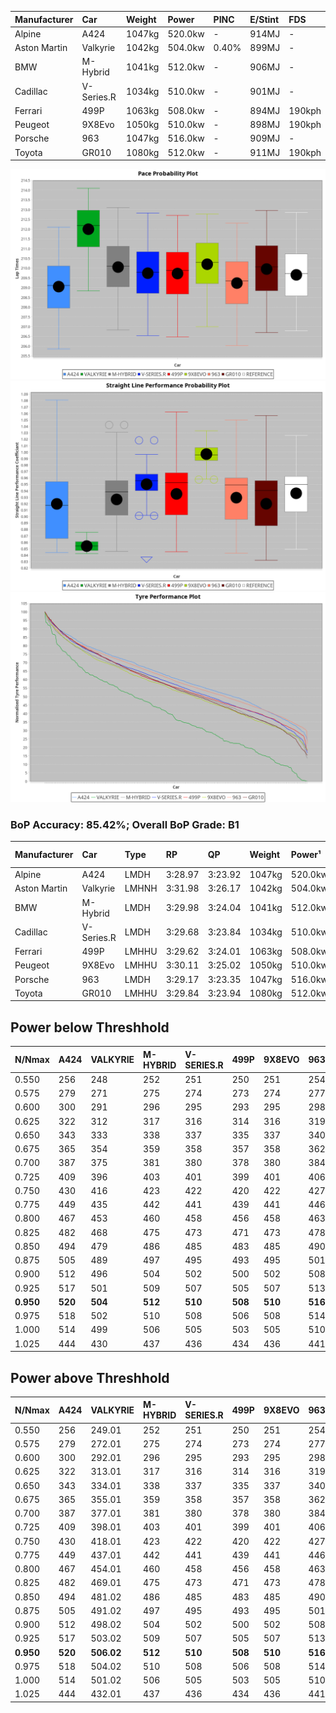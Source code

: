 | Manufacturer | Car        | Weight | Power   | PINC    | E/Stint | FDS     |
|:-|:-|:-|:-|:-|:-|:-|
| Alpine       | A424       | 1047kg | 520.0kw |    -    | 914MJ   |    -    |
| Aston Martin | Valkyrie   | 1042kg | 504.0kw | 0.40%   | 899MJ   |    -    |
| BMW          | M-Hybrid   | 1041kg | 512.0kw |    -    | 906MJ   |    -    |
| Cadillac     | V-Series.R | 1034kg | 510.0kw |    -    | 901MJ   |    -    |
| Ferrari      | 499P       | 1063kg | 508.0kw |    -    | 894MJ   | 190kph  |
| Peugeot      | 9X8Evo     | 1050kg | 510.0kw |    -    | 898MJ   | 190kph  |
| Porsche      | 963        | 1047kg | 516.0kw |    -    | 909MJ   |    -    |
| Toyota       | GR010      | 1080kg | 512.0kw |    -    | 911MJ   | 190kph  |

![PACECHART](./IMG/CUSTOM.png)
![STRAIGHTLINEPERFORMANCECHART](./IMG/CUSTOM_sp.png)
![TYREPERFORMANCECHART](./IMG/CUSTOM_tw.png)

### BoP Accuracy: 85.42%; Overall BoP Grade: B1
| Manufacturer | Car        | Type  | RP      | QP      | Weight | Power¹  | Threshhold | PINC    | Power²   | E/Stint | AVG Vmax  | FDS     | RDLC | L/Stint | BOP-Grade | Model Accuracy | Model Points | Match%  | SimDiff |
|:-|:-|:-|:-|:-|:-|:-|:-|:-|:-|:-|:-|:-|:-|:-|:-|:-|:-|:-|:-|
| Alpine       | A424       | LMDH  | 3:28.97 | 3:23.92 | 1047kg | 520.0kw | 210.0kph   |    -    | 520.00kw |  914MJ  | 321.35kph |    -    | 1.03 | 12      | -C1       | 98.94%         | 2047         | 79.02%  | -0.39   |
| Aston Martin | Valkyrie   | LMHNH | 3:31.98 | 3:26.17 | 1042kg | 504.0kw | 250.0kph   | 0.40%   | 506.00kw |  899MJ  | 308.36kph |    -    | 1.05 | 12      | +Ω1       | 100.00%        | 247          | 30.36%  | #       |
| BMW          | M-Hybrid   | LMDH  | 3:29.98 | 3:24.04 | 1041kg | 512.0kw | 210.0kph   |    -    | 512.00kw |  906MJ  | 323.00kph |    -    | 1.03 | 12      | ~A1       | 98.84%         | 3070         | 100.00% | -0.13   |
| Cadillac     | V-Series.R | LMDH  | 3:29.68 | 3:23.84 | 1034kg | 510.0kw | 210.0kph   |    -    | 510.00kw |  901MJ  | 325.13kph |    -    | 1.03 | 12      | ~A1       | 98.94%         | 5427         | 97.17%  | +0.15   |
| Ferrari      | 499P       | LMHHU | 3:29.62 | 3:24.01 | 1063kg | 508.0kw | 210.0kph   |    -    | 508.00kw |  894MJ  | 322.00kph | 190kph  | 1.05 | 12      | -A2       | 100.00%        | 6554         | 94.31%  | +0.57   |
| Peugeot      | 9X8Evo     | LMHHU | 3:30.11 | 3:25.02 | 1050kg | 510.0kw | 210.0kph   |    -    | 510.00kw |  898MJ  | 334.51kph | 190kph  | 1.00 | 12      | ~A1       | 100.00%        | 1457         | 98.86%  | +0.54   |
| Porsche      | 963        | LMDH  | 3:29.17 | 3:23.35 | 1047kg | 516.0kw | 210.0kph   |    -    | 516.00kw |  909MJ  | 322.65kph |    -    | 1.03 | 12      | -B2       | 99.91%         | 14205        | 83.67%  | +0.50   |
| Toyota       | GR010      | LMHHU | 3:29.84 | 3:23.94 | 1080kg | 512.0kw | 210.0kph   |    -    | 512.00kw |  911MJ  | 318.74kph | 190kph  | 1.02 | 12      | ~A1       | 99.73%         | 4795         | 100.00% | +0.49   |

## Power below Threshhold
| N/Nmax    | A424    | VALKYRIE | M-HYBRID | V-SERIES.R | 499P    | 9X8EVO  | 963     | GR010   |
|:-|:-|:-|:-|:-|:-|:-|:-|:-|
|  0.550    |  256    |  248     |  252     |  251       |  250    |  251    |  254    |  252    |
|  0.575    |  279    |  271     |  275     |  274       |  273    |  274    |  277    |  275    |
|  0.600    |  300    |  291     |  296     |  295       |  293    |  295    |  298    |  296    |
|  0.625    |  322    |  312     |  317     |  316       |  314    |  316    |  319    |  317    |
|  0.650    |  343    |  333     |  338     |  337       |  335    |  337    |  340    |  338    |
|  0.675    |  365    |  354     |  359     |  358       |  357    |  358    |  362    |  359    |
|  0.700    |  387    |  375     |  381     |  380       |  378    |  380    |  384    |  381    |
|  0.725    |  409    |  396     |  403     |  401       |  399    |  401    |  406    |  403    |
|  0.750    |  430    |  416     |  423     |  422       |  420    |  422    |  427    |  423    |
|  0.775    |  449    |  435     |  442     |  441       |  439    |  441    |  446    |  442    |
|  0.800    |  467    |  453     |  460     |  458       |  456    |  458    |  463    |  460    |
|  0.825    |  482    |  468     |  475     |  473       |  471    |  473    |  478    |  475    |
|  0.850    |  494    |  479     |  486     |  485       |  483    |  485    |  490    |  486    |
|  0.875    |  505    |  489     |  497     |  495       |  493    |  495    |  501    |  497    |
|  0.900    |  512    |  496     |  504     |  502       |  500    |  502    |  508    |  504    |
|  0.925    |  517    |  501     |  509     |  507       |  505    |  507    |  513    |  509    |
| **0.950** | **520** | **504**  | **512**  | **510**    | **508** | **510** | **516** | **512** |
|  0.975    |  518    |  502     |  510     |  508       |  506    |  508    |  514    |  510    |
|  1.000    |  514    |  499     |  506     |  505       |  503    |  505    |  510    |  506    |
|  1.025    |  444    |  430     |  437     |  436       |  434    |  436    |  441    |  437    |

## Power above Threshhold
| N/Nmax    | A424    | VALKYRIE   | M-HYBRID | V-SERIES.R | 499P    | 9X8EVO  | 963     | GR010   |
|:-|:-|:-|:-|:-|:-|:-|:-|:-|
|  0.550    |  256    |  249.01    |  252     |  251       |  250    |  251    |  254    |  252    |
|  0.575    |  279    |  272.01    |  275     |  274       |  273    |  274    |  277    |  275    |
|  0.600    |  300    |  292.01    |  296     |  295       |  293    |  295    |  298    |  296    |
|  0.625    |  322    |  313.01    |  317     |  316       |  314    |  316    |  319    |  317    |
|  0.650    |  343    |  334.01    |  338     |  337       |  335    |  337    |  340    |  338    |
|  0.675    |  365    |  355.01    |  359     |  358       |  357    |  358    |  362    |  359    |
|  0.700    |  387    |  377.01    |  381     |  380       |  378    |  380    |  384    |  381    |
|  0.725    |  409    |  398.01    |  403     |  401       |  399    |  401    |  406    |  403    |
|  0.750    |  430    |  418.01    |  423     |  422       |  420    |  422    |  427    |  423    |
|  0.775    |  449    |  437.01    |  442     |  441       |  439    |  441    |  446    |  442    |
|  0.800    |  467    |  454.01    |  460     |  458       |  456    |  458    |  463    |  460    |
|  0.825    |  482    |  469.01    |  475     |  473       |  471    |  473    |  478    |  475    |
|  0.850    |  494    |  481.02    |  486     |  485       |  483    |  485    |  490    |  486    |
|  0.875    |  505    |  491.02    |  497     |  495       |  493    |  495    |  501    |  497    |
|  0.900    |  512    |  498.02    |  504     |  502       |  500    |  502    |  508    |  504    |
|  0.925    |  517    |  503.02    |  509     |  507       |  505    |  507    |  513    |  509    |
| **0.950** | **520** | **506.02** | **512**  | **510**    | **508** | **510** | **516** | **512** |
|  0.975    |  518    |  504.02    |  510     |  508       |  506    |  508    |  514    |  510    |
|  1.000    |  514    |  501.02    |  506     |  505       |  503    |  505    |  510    |  506    |
|  1.025    |  444    |  432.01    |  437     |  436       |  434    |  436    |  441    |  437    |
